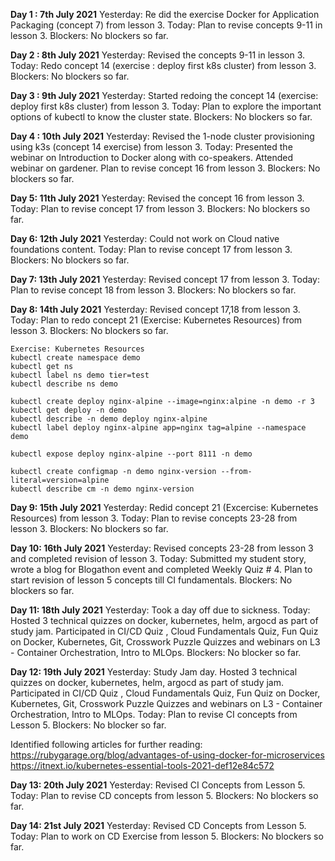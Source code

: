 **Day 1 : 7th July 2021**
Yesterday: Re did the exercise Docker for Application Packaging (concept 7) from lesson 3.
Today: Plan to revise concepts 9-11 in lesson 3.
Blockers: No blockers so far.

**Day 2 : 8th July 2021**
Yesterday: Revised the concepts 9-11 in lesson 3.
Today: Redo concept 14 (exercise : deploy first k8s cluster) from lesson 3.
Blockers: No blockers so far.


**Day 3 : 9th July 2021**
Yesterday: Started redoing the concept 14 (exercise: deploy first k8s cluster) from lesson 3.
Today: Plan to explore the important options of kubectl to know the cluster state.
Blockers: No blockers so far.

**Day 4 : 10th July 2021**
Yesterday: Revised the 1-node cluster provisioning using k3s (concept 14 exercise) from lesson 3.
Today: Presented the webinar on Introduction to Docker along with co-speakers. Attended webinar on gardener. Plan to revise concept 16 from lesson 3.
Blockers: No blockers so far.

**Day 5: 11th July 2021**
Yesterday: Revised the concept 16 from lesson 3.
Today: Plan to revise concept 17 from lesson 3.
Blockers: No blockers so far.

**Day 6: 12th July 2021**
Yesterday: Could not work on Cloud native foundations content.
Today: Plan to revise concept 17 from lesson 3.
Blockers: No blockers so far.

**Day 7: 13th July 2021**
Yesterday: Revised concept 17 from lesson 3.
Today: Plan to revise concept 18 from lesson 3.
Blockers: No blockers so far.

**Day 8: 14th July 2021**
Yesterday: Revised concept 17,18 from lesson 3.
Today: Plan to redo concept 21 (Exercise: Kubernetes Resources) from lesson 3.
Blockers: No blockers so far.

```
Exercise: Kubernetes Resources
kubectl create namespace demo
kubectl get ns
kubectl label ns demo tier=test
kubectl describe ns demo

kubectl create deploy nginx-alpine --image=nginx:alpine -n demo -r 3
kubectl get deploy -n demo
kubectl describe -n demo deploy nginx-alpine
kubectl label deploy nginx-alpine app=nginx tag=alpine --namespace demo

kubectl expose deploy nginx-alpine --port 8111 -n demo

kubectl create configmap -n demo nginx-version --from-literal=version=alpine
kubectl describe cm -n demo nginx-version

```

**Day 9: 15th July 2021**
Yesterday: Redid concept 21 (Excercise: Kubernetes Resources) from lesson 3.
Today: Plan to revise concepts 23-28 from lesson 3.
Blockers: No blockers so far.

**Day 10: 16th July 2021**
Yesterday: Revised concepts 23-28 from lesson 3 and completed revision of lesson 3.
Today: Submitted my student story, wrote a blog for Blogathon event and completed Weekly Quiz # 4. Plan to start revision of lesson 5 concepts till CI fundamentals.
Blockers: No blockers so far.

**Day 11: 18th July 2021**
Yesterday: Took a day off due to sickness.
Today: Hosted 3 technical quizzes on docker, kubernetes, helm, argocd as part of study jam. Participated in CI/CD Quiz , Cloud Fundamentals Quiz, Fun Quiz on Docker, Kubernetes, Git, Crosswork Puzzle Quizzes and webinars on L3 - Container Orchestration, Intro to MLOps.
Blockers: No blocker so far.

**Day 12: 19th July 2021**
Yesterday: Study Jam day. Hosted 3 technical quizzes on docker, kubernetes, helm, argocd as part of study jam. Participated in CI/CD Quiz , Cloud Fundamentals Quiz, Fun Quiz on Docker, Kubernetes, Git, Crosswork Puzzle Quizzes and webinars on L3 - Container Orchestration, Intro to MLOps.
Today: Plan to revise CI concepts from Lesson 5.
Blockers: No blocker so far.

Identified following articles for further reading:
 https://rubygarage.org/blog/advantages-of-using-docker-for-microservices
 https://itnext.io/kubernetes-essential-tools-2021-def12e84c572

**Day 13: 20th July 2021**
Yesterday: Revised CI Concepts from Lesson 5.
Today: Plan to revise CD concepts from lesson 5.
Blockers: No blockers so far.

**Day 14: 21st July 2021**
Yesterday: Revised CD Concepts from Lesson 5.
Today: Plan to work on CD Exercise from lesson 5.
Blockers: No blockers so far.


